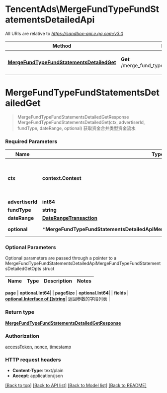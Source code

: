 # TencentAds\MergeFundTypeFundStatementsDetailedApi

All URIs are relative to *https://sandbox-api.e.qq.com/v3.0*

Method | HTTP request | Description
------------- | ------------- | -------------
[**MergeFundTypeFundStatementsDetailedGet**](MergeFundTypeFundStatementsDetailedApi.md#MergeFundTypeFundStatementsDetailedGet) | **Get** /merge_fund_type_fund_statements_detailed/get | 获取资金合并类型资金流水


# **MergeFundTypeFundStatementsDetailedGet**
> MergeFundTypeFundStatementsDetailedGetResponse MergeFundTypeFundStatementsDetailedGet(ctx, advertiserId, fundType, dateRange, optional)
获取资金合并类型资金流水

### Required Parameters

Name | Type | Description  | Notes
------------- | ------------- | ------------- | -------------
 **ctx** | **context.Context** | context for authentication, logging, cancellation, deadlines, tracing, etc.
  **advertiserId** | **int64**|  | 
  **fundType** | **string**|  | 
  **dateRange** | [**DateRangeTransaction**](DateRangeTransaction.md)|  | 
 **optional** | ***MergeFundTypeFundStatementsDetailedApiMergeFundTypeFundStatementsDetailedGetOpts** | optional parameters | nil if no parameters

### Optional Parameters
Optional parameters are passed through a pointer to a MergeFundTypeFundStatementsDetailedApiMergeFundTypeFundStatementsDetailedGetOpts struct

Name | Type | Description  | Notes
------------- | ------------- | ------------- | -------------



 **page** | **optional.Int64**|  | 
 **pageSize** | **optional.Int64**|  | 
 **fields** | [**optional.Interface of []string**](string.md)| 返回参数的字段列表 | 

### Return type

[**MergeFundTypeFundStatementsDetailedGetResponse**](MergeFundTypeFundStatementsDetailedGetResponse.md)

### Authorization

[accessToken](../README.md#accessToken), [nonce](../README.md#nonce), [timestamp](../README.md#timestamp)

### HTTP request headers

 - **Content-Type**: text/plain
 - **Accept**: application/json

[[Back to top]](#) [[Back to API list]](../README.md#documentation-for-api-endpoints) [[Back to Model list]](../README.md#documentation-for-models) [[Back to README]](../README.md)

